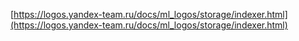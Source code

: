 [https://logos.yandex-team.ru/docs/ml_logos/storage/indexer.html](https://logos.yandex-team.ru/docs/ml_logos/storage/indexer.html)
